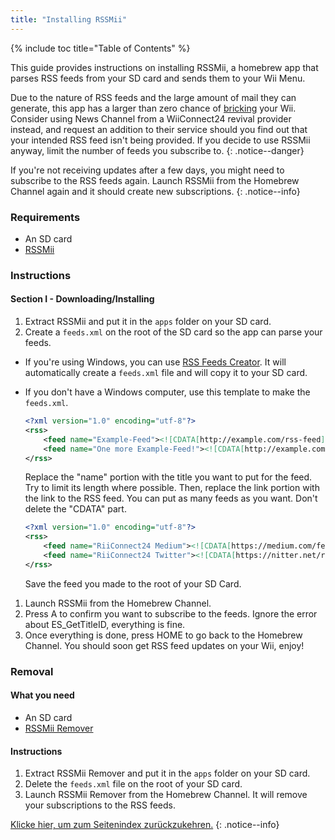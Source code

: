 ```yaml
---
title: "Installing RSSMii"
---
```


{% include toc title="Table of Contents" %}

This guide provides instructions on installing RSSMii, a homebrew app that parses RSS feeds from your SD card and sends them to your Wii Menu.

Due to the nature of RSS feeds and the large amount of mail they can generate, this app has a larger than zero chance of [bricking](bricks#mail-brick) your Wii. Consider using News Channel from a WiiConnect24 revival provider instead, and request an addition to their service should you find out that your intended RSS feed isn't being provided. If you decide to use RSSMii anyway, limit the number of feeds you subscribe to.
{: .notice--danger}

If you're not receiving updates after a few days, you might need to subscribe to the RSS feeds again. Launch RSSMii from the Homebrew Channel again and it should create new subscriptions.
{: .notice--info}

### Requirements

* An SD card
* [RSSMii](https://oscwii.org/library/app/rssmii)

### Instructions
#### Section I - Downloading/Installing

1. Extract RSSMii and put it in the `apps` folder on your SD card.
1. Create a `feeds.xml` on the root of the SD card so the app can parse your feeds.

+ If you're using Windows, you can use [RSS Feeds Creator](https://github.com/RiiConnect24/rssmii/releases/download/v1.4.1/RSSFeedsCreator.bat). It will automatically create a `feeds.xml` file and will copy it to your SD card.

+ If you don't have a Windows computer, use this template to make the `feeds.xml`.

    ```xml
    <?xml version="1.0" encoding="utf-8"?>
    <rss>
        <feed name="Example-Feed"><![CDATA[http://example.com/rss-feed]]></feed>
        <feed name="One more Example-Feed!"><![CDATA[http://example.com/another_rss-feed]]></feed>
    </rss>
    ```

    Replace the "name" portion with the title you want to put for the feed. Try to limit its length where possible. Then, replace the link portion with the link to the RSS feed. You can put as many feeds as you want. Don't delete the "CDATA" part.

    ```xml
    <?xml version="1.0" encoding="utf-8"?>
    <rss>
        <feed name="RiiConnect24 Medium"><![CDATA[https://medium.com/feed/riiconnect24]]></feed>
        <feed name="RiiConnect24 Twitter"><![CDATA[https://nitter.net/riiconnect24/rss]]></feed>
    </rss>
    ```

    Save the feed you made to the root of your SD Card.

1. Launch RSSMii from the Homebrew Channel.
1. Press A to confirm you want to subscribe to the feeds. Ignore the error about ES_GetTitleID, everything is fine.
1. Once everything is done, press HOME to go back to the Homebrew Channel. You should soon get RSS feed updates on your Wii, enjoy!

### Removal

#### What you need

* An SD card
* [RSSMii Remover](https://oscwii.org/library/app/rssmii-remover)

#### Instructions

1. Extract RSSMii Remover and put it in the `apps` folder on your SD card.
1. Delete the `feeds.xml` file on the root of your SD card.
1. Launch RSSMii Remover from the Homebrew Channel. It will remove your subscriptions to the RSS feeds.

[Klicke hier, um zum Seitenindex zurückzukehren.](site-navigation)
{: .notice--info}
